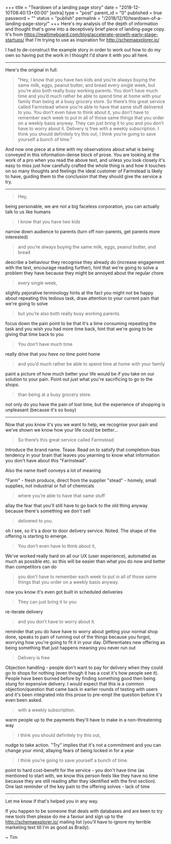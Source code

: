 +++
title = "Teardown of a landing page story"
date = "2018-12-10T08:40:13+00:00"
[extra]
type = "post"
parent_id = "0"
published = true
password = ""
status = "publish"
permalink = "/2018/12/10/teardown-of-a-landing-page-story/"
+++
Here's my analysis of the depth of information and thought that's gone into a deceptively brief piece of landing-page copy. It's from <https://realtimeboard.com/blog/accelerate-growth-early-stage-startups/> that I'm trying to use as inspiration for <http://schemaexplorer.io/>

I had to de-construct the example story in order to work out how to do my own so having put the work in I thought I'd share it with you all here.

* * *

Here's the original in full:

> “Hey, I know that you have two kids and you’re always buying the same milk, eggs, peanut butter, and bread every single week, but you’re also both really busy working parents. You don’t have much time and you’d much rather be able to spend time at home with your family than being at a busy grocery store. So there’s this great service called Farmstead where you’re able to have that same stuff delivered to you. You don’t even have to think about it, you don’t have to remember each week to put in all of those same things that you order on a weekly basis anyway. They can just bring it to you and you don’t have to worry about it. Delivery is free with a weekly subscription. I think you should definitely try this out, I think you’re going to save yourself a bunch of time.”

And now one piece at a time with my observations about what is being conveyed in this information-dense block of prose. You are looking at the work of a pro when you read the above text, and unless you look closely it's easy to miss just how carefully crafted the whole thing is and how it touches on so many thoughts and feelings the ideal customer of Farmstead is likely to have, guiding them to the conclusion that they should give the service a try.

* * *

> Hey,

being personable, we are not a big faceless corporation, you can actually talk to us like humans

> I know that you have two kids

narrow down audience to parents (turn off non-parents, get parents more interested)

> and you’re always buying the same milk, eggs, peanut butter, and bread

describe a behaviour they recognise they already do (increase engagement with the text, encourage reading further), hint that we're going to solve a problem they have because they might be annoyed about the regular chore

> every single week,

slightly pejorative terminology hints at the fact you might not be happy about repeating this tedious task, draw attention to your current pain that we're going to solve

> but you’re also both really busy working parents.

focus down the pain point to be that it's a time consuming repeating the task and you wish you had more time back, hint that we're going to be giving that time back to you

> You don’t have much time

really drive that _you have no time_ point home

> and you’d much rather be able to spend time at home with your family

paint a picture of how much better your life would be if you take on our solution to your pain. Point out just what you're sacrificing to go to the shops.

> than being at a busy grocery store.

not only do you have the pain of lost time, but the experience of shopping is unpleasant (because it's so busy)

* * *

Now that you know it's you we want to help, we recognise your pain and we've shown we know how your life could be better...

> So there’s this great service called Farmstead

Introduce the brand name. Tease. Read on to satisfy that completion-bias tendency in your brain that leaves you yearning to know what information you don't have about this "Farmstead".

Also the name itself conveys a lot of meaning

"Farm" - fresh produce, direct from the supplier
"stead" - homely, small supplies, not industrial or full of chemicals

> where you’re able to have that same stuff

allay the fear that you'll still have to go back to the old thing anyway because there's something we don't sell

> delivered to you.

oh I see, so it's a door to door delivery service. Noted. The shape of the offering is starting to emerge.

> You don’t even have to think about it,

We've worked really hard on all our UX (user experience), automated as much as possible etc. so this will be easier than what you do now and better than competitors can do

> you don’t have to remember each week to put in all of those same things that you order on a weekly basis anyway.

now you know it's even got built in scheduled deliveries

> They can just bring it to you

re-iterate delivery

> and you don’t have to worry about it.

reminder that you do have have to worry about getting your normal shop done, speaks to pain of running out of the things because you forgot, worrying how you're going to fit it in your day. Differentiates new offering as being something that just happens meaning you never run out

> Delivery is free

Objection handling - people don't want to pay for delivery when they could go to shops for nothing (even though it has a cost it's how people see it). People have been burned before by finding something good then being stung for expensive delivery. I would expect that this is a common objection/question that came back in earlier rounds of testing with users and it's been integrated into this prose to pre-empt the question before it's even been asked.

> with a weekly subscription.

warm people up to the payments they'll have to make in a non-threatening way

> I think you should definitely try this out,

nudge to take action. "Try" implies that it's not a commitment and you can change your mind, allaying fears of being locked in for a year

> I think you’re going to save yourself a bunch of time.

point to hard cost-benefit for the service - you don't have time (as mentioned to start with, we know this person feels like they have no time because they are still reading after they identified with the first section). One last reminder of the key pain to the offering solves - lack of time

* * *

Let me know if that's helped you in any way.

If you happen to be someone that deals with databases and are keen to try new tools then please do me a favour and sign up to the <http://schemaexplorer.io/> mailing list (you'll have to ignore my terrible marketing text till I'm as good as Brady).

~ Tim
